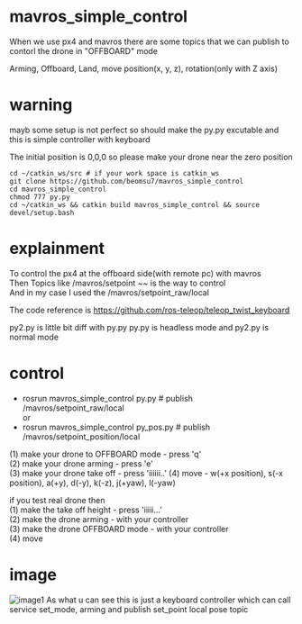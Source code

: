 # mavros_simple_control

When we use px4 and mavros there are some topics that we can publish to contorl the drone  in "OFFBOARD" mode

Arming, Offboard, Land, move position(x, y, z), rotation(only with Z axis)

# warning
mayb some setup is not perfect so
should make the py.py excutable
and this is simple controller with keyboard

The initial position is 0,0,0 so please make your drone near the zero position
```
cd ~/catkin_ws/src # if your work space is catkin_ws
git clone https://github.com/beomsu7/mavros_simple_control
cd mavros_simple_control
chmod 777 py.py
cd ~/catkin_ws && catkin build mavros_simple_control && source devel/setup.bash
```
# explainment
To control the px4 at the offboard side(with remote pc) with mavros   
Then Topics like /mavros/setpoint ~~  is the way to control   
And in my case I used the /mavros/setpoint_raw/local   

The code reference is https://github.com/ros-teleop/teleop_twist_keyboard

py2.py is little bit diff with py.py
py.py is headless mode and py2.py is normal mode

# control
- rosrun mavros_simple_control py.py # publish /mavros/setpoint_raw/local   
or
- rosrun mavros_simple_control py_pos.py # publish /mavros/setpoint_position/local   
   
(1) make your drone to OFFBOARD mode - press 'q'   
(2) make your drone arming           - press 'e'   
(3) make your drone take off         - press 'iiiiii..'
(4) move                             - w(+x position), s(-x position), a(+y), d(-y), k(-z), j(+yaw), l(-yaw)   

if you test real drone then   
(1) make the take off height         - press 'iiiii...'   
(2) make the drone arming            - with your controller   
(3) make the drone OFFBOARD mode     - with your controller   
(4) move   
# image
![image1](https://user-images.githubusercontent.com/72853382/99606499-37af0f00-2a4d-11eb-892a-a3bf923be681.png)
As what u can see this is just a keyboard controller which can call service set_mode, arming and publish set_point local pose topic

